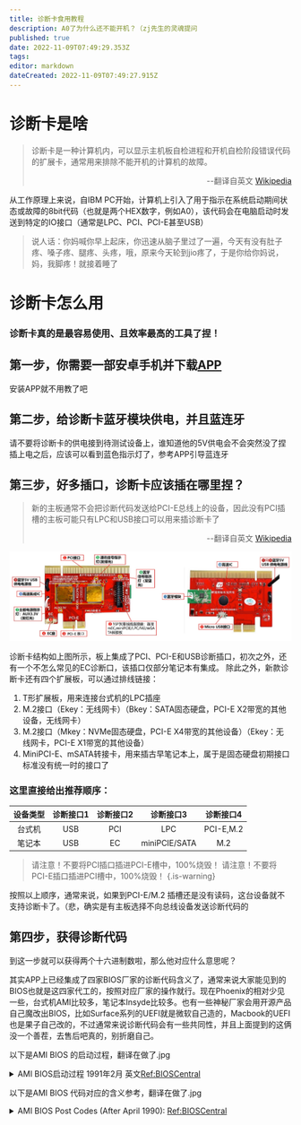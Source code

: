 ```yaml
---
title: 诊断卡食用教程
description: A0了为什么还不能开机？（zj先生的灵魂提问
published: true
date: 2022-11-09T07:49:29.353Z
tags: 
editor: markdown
dateCreated: 2022-11-09T07:49:27.915Z
---
```


# 诊断卡是啥
> 诊断卡是一种计算机内，可以显示主机板自检进程和开机自检阶段错误代码的扩展卡，通常用来排除不能开机的计算机的故障。 
> <p align="right">--翻译自英文 <a href="https://en.wikipedia.org/wiki/POST_card/">Wikipedia</a> </p>

从工作原理上来说，自IBM PC开始，计算机上引入了用于指示在系统启动期间状态或故障的8bit代码（也就是两个HEX数字，例如A0），该代码会在电脑启动时发送到特定的IO接口（通常是LPC、PCI、PCI-E甚至USB）  

> 说人话：你妈喊你早上起床，你迅速从脑子里过了一遍，今天有没有肚子疼、嗓子疼、腿疼、头疼，哦，原来今天轮到jio疼了，于是你给你妈说，妈，我脚疼！就接着睡了

# 诊断卡怎么用

### 诊断卡真的是最容易使用、且效率最高的工具了捏！

## 第一步，你需要一部安卓手机并下载[APP](http://nas.kjfwd.com:31200/sharing/nrdO5IuJ2)  

安装APP就不用教了吧

## 第二步，给诊断卡蓝牙模块供电，并且蓝连牙

请不要将诊断卡的供电接到待测试设备上，谁知道他的5V供电会不会突然没了捏
插上电之后，应该可以看到蓝色指示灯了，参考APP引导蓝连牙  

## 第三步，好多插口，诊断卡应该插在哪里捏？

> 新的主板通常不会把诊断代码发送给PCI-E总线上的设备，因此没有PCI插槽的主板可能只有LPC和USB接口可以用来插诊断卡了 
> <p align="right">--翻译自英文 <a href="https://en.wikipedia.org/wiki/POST_card/">Wikipedia</a> </p>

![postcard.jpg](/manual/img/post_postcard.jpg)

诊断卡结构如上图所示，板上集成了PCI、PCI-E和USB诊断插口，初次之外，还有一个不怎么常见的EC诊断口，该插口仅部分笔记本有集成。
除此之外，新款诊断卡还有四个扩展板，可以通过排线链接：
1. T形扩展板，用来连接台式机的LPC插座
2. M.2接口（Ekey：无线网卡）（Bkey：SATA固态硬盘，PCI-E X2带宽的其他设备，无线网卡）
3. M.2接口（Mkey：NVMe固态硬盘，PCI-E X4带宽的其他设备）（Ekey：无线网卡，PCI-E X1带宽的其他设备）
4. MiniPCI-E、mSATA转接卡，用来插古早笔记本上，属于是固态硬盘初期接口标准没有统一时的接口了

### 这里直接给出推荐顺序：

|   设备类型  |  诊断接口1  |  诊断接口2  |  诊断接口3  |  诊断接口4  |  
| :----: | :----: | :----: | :----: | :----: |
| 台式机  | USB |  PCI |  LPC |  PCI-E,M.2  |   
| 笔记本 | USB |  EC |  miniPCIE/SATA  |  M.2  |   

> 请注意！不要将PCI插口插进PCI-E槽中，100%烧毁！
> 请注意！不要将PCI-E插口插进PCI槽中，100%烧毁！
{.is-warning}  


按照以上顺序，通常来说，如果到PCI-E/M.2 插槽还是没有读码，这台设备就不支持诊断卡了。（悲，确实是有主板选择不向总线设备发送诊断代码的  

## 第四步，获得诊断代码

到这一步就可以获得两个十六进制数啦，那么他对应什么意思呢？  
  
其实APP上已经集成了四家BIOS厂家的诊断代码含义了，通常来说大家能见到的BIOS也就是这四家代工的，按照对应厂家的操作就行。现在Phoenix的相对少见一些，台式机AMI比较多，笔记本Insyde比较多。也有一些神秘厂家会用开源产品自己魔改出BIOS，比如Surface系列的UEFI就是微软自己造的，Macbook的UEFI也是果子自己改的，不过通常来说诊断代码会有一些共同性，并且上面提到的这俩没一个善茬，去售后吧真的，别折磨自己。

以下是AMI BIOS 的启动过程，翻译在做了.jpg  

<details>
<summary>AMI BIOS启动过程 1991年2月 英文<a href="http://www.bioscentral.com/postcodes/amibios.htm">Ref:BIOSCentral</a></summary>
<br>

|  Name  |  Post Procedures  |   
| :----: | :----: |  
|  NMI disable  |  NMI interrupt line to the CPU is disabled by setting bit 7 I?O port 70h (CMOS)  |   
| Power On Delay  | Once the keyboard controller gets power, it sets the hard and soft reset bits.  Check the keyboard controller or clock generator if a failure occurs |   
| Initialize Chipsets | Check the BIOS, CLOCK and chipsets |  
| Reset Determination | The BIOS reads the bits in the keyboard controller to see if a hard or soft reset is required (a soft reset will not test memory above 64K).  Failure could be the BIOS or keyboard controller |  
| ROM BIOS Checksum | 	The BIOS performs a checksum on itself and adds a preset factory value that should make it equal to 00.  If a failure occurs, check the BIOS chips |  
| Keyboard Test | 	A command is sent to the 8042 keyboard controller which performs a test and sets a buffer space for commands.  After the buffer is defined the BIOS sends a command byte, writes data to the buffer, checks the high order bits of the internal keyboard controller and issues a No Operation (NOP) command |  
| CMOS | Shutdown byte in CMOS RAM offset 0F is tested, the BIOS checksum calculated and diagnostic byte 0E updated before the CMOS RAM area is initialized and updated for date and time.  Check the RTC and CMOS chip or battery if a failure occurs |  
| DMA (8237) and PIC (8259) Disable | The DMA and Programmable Interrupt Controller are disabled before the POST proceeds and further.  Check the 8237 or 8259 chips if a failure occurs |  
| Video Disable | 	The video controller is disabled and port B initialized.  Check the video adapter if a failure occurs |  
| Chipset Initialized and Memory Detected | Memory addressed in 64K blocks.   Failure would be in the chipset.  If all memory is not seen, failure could be in a chip in the block after the last one seen |  
| PIT Test | The timing functions of the 8254 Programmable Interrupt Timer are tested.  The PIT and RTC chips normally cause errors here |  
| Memory Refresh | PIT's ability to refresh memory is tested.  If an XT, DMA controller #1 handles this.  Failure is normally the PIT (8254) in AT's or the 8237, DMA #1, in XT's |  
| Address Line | Test the address lines in the first 64K of RAM.  If a failure occurs, an address line may be the problem |  
| Base 64K | Data patterns are written to the first 64K of RAM, unless there is a bad RAM chip in which case you will get a failure |  
| Chipset Initialization | The PIT, PIC and DMA controllers are initialized |  
| Set Interrupt Table | Interrupt vector table used by PIC is installed in low memory, the first 2K |  
| 8042 Keyboard Controller Check | The BIOS reads the buffer area in the keyboard controller I/O port 60.  Failure here is normally the keyboard controller |  
| Video Tests | The type of video adapter is checked for, then a series of tests are performed on the adapter and monitor |  
| BIOS Data Area | The vector table is checked for proper operation and video memory verified before protected mode tests are entered into.   This is done so that any errors found are displayed on the monitor |  
| Protected Mode Tests | Perform reads and writes to all memory locations below 1MB.  Failure at this point indicate a bad RAM chip, the 8042 Keyboard Controller or a data line |  
| DMA Chips | The DMA registers are tested using a data pattern |  
| Final Initialization | 	these differ with each version.   Typically, the floppy and hard drives are tested and initialized and a check is made for serial and parallel devices.  The information gathered is then compared against the contents of the CMOS and you will see the results of any failures on the monitor |  
| BOOT | 	The BIOS hands over control to the Int 19 bootloader.  This is where you would see error messages such as non-system disk |  
  
  
</details> 

  

以下是AMI BIOS 代码对应的含义参考，翻译在做了.jpg

<details>
<summary>AMI BIOS Post Codes (After April 1990): <a href="http://www.bioscentral.com/postcodes/amibios.htm">Ref:BIOSCentral</a></summary>
<br>


|  code  |  meaning |   
| :----: | :----: |  
|  01	|  NMI is disabled and the i286 register test is about to start  |
|  02	|  i286 register test has passed  |
|  03	|  ROM BIOS checksum test (32KB from E8000h) passed OK  |
|  04	|  Passed keyboard controller test with and without mouse  |
|  05	|  Chipset initialized...DMA and interrupt controller disabled  |
|  06	|  Video system disabled and the system timer checks OK  |
|  07	|  8254 programmable interval timer initialized  |
|  08	|  Delta counter channel 2 initialization complete  |
|  09	|  Delta counter channel 1 initialization complete  |
|  0A	|  Delta counter channel 0 initialization complete  |
|  0B	|  Refresh started  |
|  0C	|  System timer started  |
|  0D	|  Refresh check OK  |
|  10	|  Ready to start 64KB base memory test  |
|  11	|  Address line test OK  |
|  12	|  64KB base memory test OK  |
|  15	|  ISA BIOS interrupt vectors initialized  |
|  17	|  Monochrome video mode OK  |
|  18	|  CGA color mode set OK  |
|  19	|  Attempting to pass control to video ROM at C0000h  |
|  1A	|  Returned from video ROM  |
|  1B	|  Shadow RAM enabled  |
|  1C	|  Display memory read/write test OK  |
|  1D	|  Alternate display memory read/write test OK  |
|  1E	|  Global equipment byte set for proper  |
|  1F	|  Ready to initialize video system  |
|  20	|  Finished setting video mode  |
|  21	|  ROM type 27256 verified  |
|  22	|  The power-on message is displayed  |
|  30	|  Ready to start the virtual mode memory test  |
|  31	|  Virtual memory mode test started  |
|  32	|  CPU has switched to virtual mode  |
|  33	|  Testing the memory address lines  |
|  34	|  Testing the memory address lines  |
|  35	|  Lower 1MB of RAM found  |
|  36	|  Memory size computation checks OK  |
|  37	|  Memory test in progress  |
|  38	|  Memory below 1MB is initialized  |
|  39	|  Memory above 1MB is initialized  |
|  3A	|  Memory size is displayed  |
|  3B	|  Ready to test the lower 1MB of RAM  |
|  3C	|  Memory test of lower 1MB OK  |
|  3D	|  Memory test above 1MB OK  |
|  3E	|  Ready to shutdown for real-mode testing  |
|  3F	|  Shutdown Ok - now in real mode  |
|  40	|  Cache memory now on...Ready to disable gate A 20  |
|  41	|  A20 line disabled successfully  |
|  42	|  i486 internal cache turned on  |
|  43	|  Ready to start DMA controller test  |
|  50	|  DMA page register test OK  |
|  51	|  Starting DMA controller 1 register test  |
|  52	|  DMA controller 1 test passed, starting DMA controller 2 register test  |
|  53	|  DMA controller 2 test passed  |
|  54	|  Ready to test latch on DMA controller 1 and 2  |
|  55	|  DMA controller 1 and 2 latch test OK  |
|  56	|  DMA controller 1 and 2 configured OK  |
|  57	|  8259 programmable interrupt controller initialized Ok  |
|  70	|  Start of keyboard test  |
|  71	|  Keyboard controller OK  |
|  72	|  Keyboard test OK...Starting mouse interface test  |
|  73	|  Keyboard and mouse global initialization OK  |
|  74	|  Display setup prompt.. Floppy setup ready to start  |
|  75	|  Floppy controller setup OK  |
|  76	|  hard disk setup ready to start  |
|  77	|  Hard disk controller setup OK  |
|  79	|  Ready to initialize timer data  |
|  7A	|  Timer data area initialized  |
|  7B	|  CMOS battery verified OK  |
|  7E	|  CMOS memory size updated  |
|  7F	|  Enable setup routine if Delete is pressed  |
|  80	|  Send control to adapter ROM at C800h to DE00h  |
|  81	|  Return from adapter ROM  |
|  82	|  Printer data initialization is OK  |
|  83	|  RS-232 data initialization is OK  |
|  84	|  80x87 check and test OK  |
|  85	|  Display any soft error message  |
|  86	|  Give control to ROM at E0000h  |
|  A0	|  Program the cache SRAM  |
|  A1	|  Check for external cache  |
|  A2	|  initialize EISA adapter card slots  |
|  A3	|  Test extended NMI in EISA system  |
|  00	|  Call the INT19 boot loader  |
</details>
